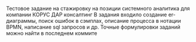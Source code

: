 Тестовое задание на стажировку на позиции системного аналитика для компании КОРУС ДАР консалтинг
В задания входило создание er-диаграммы, поиск ошибок в сэмплах, описание процесса в нотации BPMN, написание sql запросов и др. Точные формулировки заданий можно найти в последнем коммите
